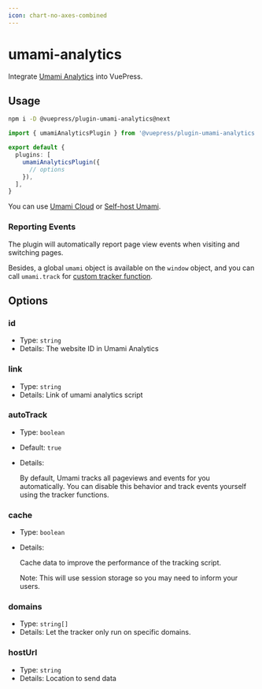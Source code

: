 ```yaml
---
icon: chart-no-axes-combined
---
```


# umami-analytics

<NpmBadge package="@vuepress/plugin-umami-analytics" />

Integrate [Umami Analytics](https://umami.is/) into VuePress.

## Usage

```bash
npm i -D @vuepress/plugin-umami-analytics@next
```

```ts title=".vuepress/config.ts"
import { umamiAnalyticsPlugin } from '@vuepress/plugin-umami-analytics'

export default {
  plugins: [
    umamiAnalyticsPlugin({
      // options
    }),
  ],
}
```

You can use [Umami Cloud](https://cloud.umami.is/login) or [Self-host Umami](https://umami.is/docs/install).

### Reporting Events

The plugin will automatically report page view events when visiting and switching pages.

Besides, a global `umami` object is available on the `window` object, and you can call `umami.track` for [custom tracker function](https://umami.is/docs/tracker-functions).

## Options

### id

- Type: `string`
- Details: The website ID in Umami Analytics

### link

- Type: `string`
- Details: Link of umami analytics script

### autoTrack

- Type: `boolean`
- Default: `true`
- Details:

  By default, Umami tracks all pageviews and events for you automatically. You can disable this behavior and track events yourself using the tracker functions.

### cache

- Type: `boolean`
- Details:

  Cache data to improve the performance of the tracking script.

  Note: This will use session storage so you may need to inform your users.

### domains

- Type: `string[]`
- Details: Let the tracker only run on specific domains.

### hostUrl

- Type: `string`
- Details: Location to send data
